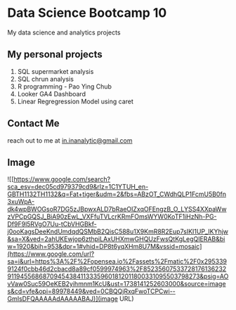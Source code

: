 # Data Science Bootcamp 10
My data science and analytics projects

## My personal projects

1. SQL supermarket analysis
2. SQL chrun analysis
3. R programming - Pao Ying Chub
4. Looker GA4 Dashboard
5. Linear Regregression Model using caret

## Contact Me
reach out to me at in.inanalytic@gmail.com

## Image
![[https://www.google.com/search?sca_esv=dec05cd979379cd9&rlz=1C1YTUH_en-GBTH1132TH1132&q=Fat+tiger&udm=2&fbs=ABzOT_CWdhQLP1FcmU5B0fn3xuWpA-dk4wpBWOGsoR7DG5zJBpwxALD7bRaeOIZxqOFEngzB_O_LYSS4XXpaWwzVPCpGQSJ_BiA90zEwL_VXFfuTVLcrKRmFOmsWYW0KoTF1iHzNh-PG-Df9F9l5RVgO7Uu-tCbVHGBkf-j0ooKagsDeeKndUmdqdQSMbB2QisC588u1X9KmR8R2Eup7sIKI1UP_IKYhjw&sa=X&ved=2ahUKEwjop6zthpiLAxUHXmwGHQUzFwsQtKgLegQIERAB&biw=1920&bih=953&dpr=1#vhid=DP8t6yqXHm8U7M&vssid=mosaic](https://www.google.com/url?sa=i&url=https%3A%2F%2Fopensea.io%2Fassets%2Fmatic%2F0x2953399124f0cbb46d2cbacd8a89cf0599974963%2F85235607533728176136232911945568687094543841133359601812011800331095503798273&psig=AOvVaw0Suc59OeKEB2yihmnm1KcU&ust=1738141252603000&source=images&cd=vfe&opi=89978449&ved=0CBQQjRxqFwoTCPCwi--GmIsDFQAAAAAdAAAAABAJ)](image URL)

